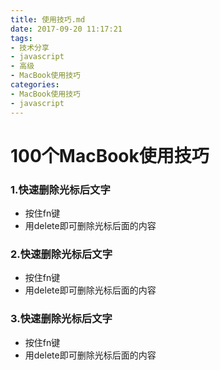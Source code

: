```yaml
---
title: 使用技巧.md
date: 2017-09-20 11:17:21
tags: 
- 技术分享
- javascript
- 高级
- MacBook使用技巧
categories: 
- MacBook使用技巧
- javascript
---
```



# 100个MacBook使用技巧
### 1.快速删除光标后文字
- 按住fn键
- 用delete即可删除光标后面的内容

### 2.快速删除光标后文字
- 按住fn键
- 用delete即可删除光标后面的内容

### 3.快速删除光标后文字
- 按住fn键
- 用delete即可删除光标后面的内容






